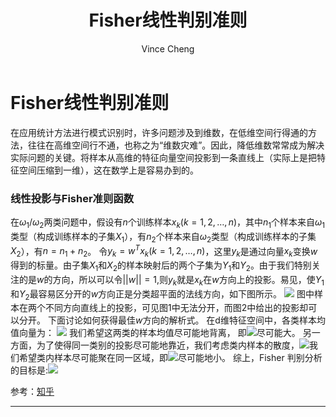 ﻿---
layout: post
title: "Fisher线性判别准则"
author: "Vince Cheng"
categories: learning
tags: [documentation,sample]
image: Fisher.jpg
---


# Fisher线性判别准则

在应用统计方法进行模式识别时，许多问题涉及到维数，在低维空间行得通的方法，往往在高维空间行不通，也称之为“维数灾难”。因此，降低维数常常成为解决实际问题的关键。将样本从高维的特征向量空间投影到一条直线上（实际上是把特征空间压缩到一维），这在数学上是容易办到的。

### 线性投影与Fisher准则函数
在$\omega _{1}/\omega _{2}$两类问题中，假设有$n$个训练样本$x_{k}( k=1,2,\ldots ,n)$，其中$n_{1}$个样本来自$\omega _{1}$类型（构成训练样本的子集$X_{1}$），有$n_{2}$个样本来自$\omega _{2}$类型（构成训练样本的子集$X_{2}$），有$n=n_{1}+n_{2}$。
令$y_{k}=w^{T}x_{k}( k= 1,2,\ldots ,n)$，这里$y_{k}$是通过向量$x_{k}$变换$w$得到的标量。由子集$X_{1}$和$X_{2}$的样本映射后的两个子集为$Y_{1}$和$Y_{2}$。由于我们特别关注的是$w$的方向，所以可以令$\left| \left| w\right| \right|=1$,则$y_{k}$就是$x_{k}$在$w$方向上的投影。易见，使$Y_{1}$和$Y_{2}$最容易区分开的$w$方向正是分类超平面的法线方向，如下图所示。
![](https://timgsa.baidu.com/timg?image&quality=80&size=b9999_10000&sec=1575567885426&di=0e9d806621cc2c622faddabc7e17dc09&imgtype=jpg&src=http%3A%2F%2Fimg2.imgtn.bdimg.com%2Fit%2Fu%3D2465420202%2C714058965%26fm%3D214%26gp%3D0.jpg)
图中样本在两个不同方向直线上的投影，可见图1中无法分开，而图2中给出的投影却可以分开。
下面讨论如何获得最佳$w$方向的解析式。
在d维特征空间中，各类样本均值向量为：
![](https://www.zhihu.com/equation?tex=%5Ctilde%7Bm_i%7D+%3D+%5Cfrac%7B1%7D%7Bn_i%7D%5Csum_%7By+%5Cin+D_i%7D+%7By%7D++%5C%5C)
我们希望这两类的样本均值尽可能地背离， 即![](https://www.zhihu.com/equation?tex=%5Ctilde%7BS_B%7D+%3D+%7C%5Ctilde%7Bm_1%7D+-+%5Ctilde%7Bm_2%7D%7C+%5E2)尽可能大。
另一方面，为了使得同一类别的投影尽可能地靠近，我们考虑类内样本的散度，![](https://www.zhihu.com/equation?tex=%5Ctilde%7Bs_i%5E2%7D+%3D+%5Csum_%7By+%5Cin+D_i%7D+%28y+-+%5Ctilde%7Bm_i%7D%29%5E2++%5C%5C)我们希望类内样本尽可能聚在同一区域，即![](https://www.zhihu.com/equation?tex=%5Ctilde%7BS_%7Bin%7D%7D+%3D+%5Ctilde%7Bs_%7B1%7D%5E2%7D++%2B+%5Ctilde%7Bs_%7B2%7D%5E2%7D+)尽可能地小。
综上，Fisher 判别分析的目标是:![](https://www.zhihu.com/equation?tex=%5Cmax_%7Bw%7D+J%28w%29+%3D+%5Cfrac%7B%7C%5Ctilde%7Bm_1%7D++-+%5Ctilde%7Bm_2%7D%7C%5E2%7D%7B%5Ctilde%7Bs_1%5E2%7D+%2B+%5Ctilde%7Bs_1%5E2%7D+%7D+%5C%5C)

参考：[知乎](https://zhuanlan.zhihu.com/p/61498028)

---







